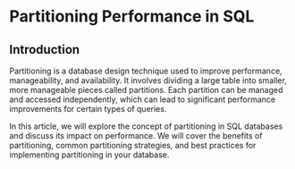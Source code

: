 # Partitioning Performance in SQL

## Introduction
Partitioning is a database design technique used to improve performance, manageability, and availability. It involves dividing a large table into smaller, more manageable pieces called partitions. Each partition can be managed and accessed independently, which can lead to significant performance improvements for certain types of queries.

In this article, we will explore the concept of partitioning in SQL databases and discuss its impact on performance. We will cover the benefits of partitioning, common partitioning strategies, and best practices for implementing partitioning in your database.
